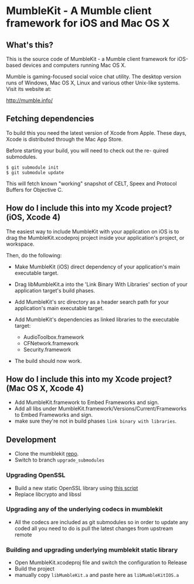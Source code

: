 MumbleKit - A Mumble client framework for iOS and Mac OS X
==========================================================

What's this?
------------

This is the source code of MumbleKit - a Mumble client framework
for iOS-based devices and computers running Mac OS X.

Mumble is gaming-focused social voice chat utility. The desktop
version runs of Windows, Mac OS X, Linux and various other Unix-like
systems. Visit its website at:

 <http://mumble.info/>

Fetching dependencies
---------------------

To build this you need the latest version of Xcode from Apple.
These days, Xcode is distributed through the Mac App Store.

Before starting your build, you will need to check out the re-
quired submodules.

    $ git submodule init
    $ git submodule update

This will fetch known "working" snapshot of CELT, Speex and
Protocol Buffers for Objective C.

How do I include this into my Xcode project? (iOS, Xcode 4)
-----------------------------------------------------------

The easiest way to include MumbleKit with your application on iOS
is to drag the MumbleKit.xcodeproj project inside your application's project,
or workspace.

Then, do the following:

 * Make MumbleKit (iOS) direct dependency of your application's main
   executable target.

 * Drag libMumbleKit.a into the 'Link Binary With Libraries' section of your
   application target's build phases.

 * Add MumbleKit's src directory as a header search path for your application's
   main executable target.

 * Add MumbleKit's dependencies as linked libraries to the executable target:
     - AudioToolbox.framework
     - CFNetwork.framework
     - Security.framework

 * The build should now work.

How do I include this into my Xcode project? (Mac OS X, Xcode 4)
----------------------------------------------------------------

* Add MumbleKit.framework to Embed Frameworks and sign.
* Add all libs under MumbleKit.framework/Versions/Current/Frameworks to Embed Frameworks and sign.
* make sure they're not in build phases `link binary with libraries`.
 
 ## Development

- Clone the mumblekit [repo](https://github.com/funcompany/mumblekit).
- Switch to branch `upgrade_submodules`

### Upgrading OpenSSL
- Build a new static OpenSSL library using [this script](https://github.com/jasonacox/Build-OpenSSL-cURL)
- Replace libcrypto and libssl

### Upgrading any of the underlying codecs in mumblekit
- All the codecs are included as git submodules so in order to update any coded all you need to do is pull the latest changes from upstream remote

### Building and upgrading underlying mumblekit static library
- Open MumbleKit.xcodeproj file and switch the configuration to Release
- Build the project
- manually copy `libMumbleKit.a` and paste here as `libMumbleKitIOS.a`

